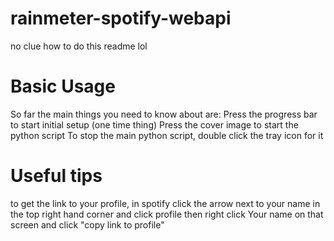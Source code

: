 # rainmeter-spotify-webapi
no clue how to do this readme lol
<h1>Basic Usage</h1>
So far the main things you need to know about are:
Press the progress bar to start initial setup (one time thing)
Press the cover image to start the python script
To stop the main python script, double click the tray icon for it

<h1>Useful tips</h1>
to get the link to your profile, in spotify click the arrow next to your name in the top right hand corner and click profile
then right click Your name on that screen and click "copy link to profile"
